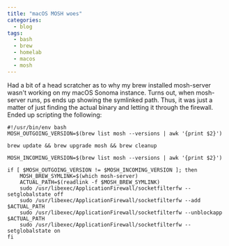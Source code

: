 ```yaml
---
title: "macOS MOSH woes"
categories:
  - blog
tags:
  - bash
  - brew
  - homelab
  - macos
  - mosh
---
```


Had a bit of a head scratcher as to why my brew installed mosh-server wasn't working on my macOS Sonoma instance.  Turns out, when mosh-server runs, ps ends up showing the symlinked path. Thus, it was just a matter of just finding the actual binary and letting it through the firewall. Ended up scripting the following:

```
#!/usr/bin/env bash
MOSH_OUTGOING_VERSION=$(brew list mosh --versions | awk '{print $2}')

brew update && brew upgrade mosh && brew cleanup

MOSH_INCOMING_VERSION=$(brew list mosh --versions | awk '{print $2}')

if [ $MOSH_OUTGOING_VERSION != $MOSH_INCOMING_VERSION ]; then
    MOSH_BREW_SYMLINK=$(which mosh-server)
    ACTUAL_PATH=$(readlink -f $MOSH_BREW_SYMLINK)
    sudo /usr/libexec/ApplicationFirewall/socketfilterfw --setglobalstate off
    sudo /usr/libexec/ApplicationFirewall/socketfilterfw --add $ACTUAL_PATH
    sudo /usr/libexec/ApplicationFirewall/socketfilterfw --unblockapp $ACTUAL_PATH
    sudo /usr/libexec/ApplicationFirewall/socketfilterfw --setglobalstate on
fi
```
